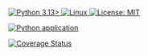 <a href="https://docs.python.org/3.13/whatsnew/3.13.html"><img alt="Python 3.13>" src="https://img.shields.io/badge/Python-3776AB?style=for-the-badge&logo=python&logoColor=white">
<a href="https://docs.kernel.org/"><img alt="Linux" src="https://img.shields.io/badge/Linux-FCC624?style=for-the-badge&logo=linux&logoColor=black">
<a href="https://github.com/TeamAgileMinds-CSC-510/AgileMindsHw/blob/master/LICENSE"><img alt="License: MIT" src="https://img.shields.io/github/license/TeamAgileMinds-CSC-510/AgileMindsHw.svg"></a>

[![Python application](https://github.com/TeamAgileMinds-CSC-510/AgileMindsHw/actions/workflows/run_test.yml/badge.svg)](https://github.com/TeamAgileMinds-CSC-510/AgileMindsHw/actions/workflows/run_test.yml)

[![Coverage Status](https://coveralls.io/repos/github/TeamAgileMinds-CSC-510/AgileMindsHw/badge.svg)](https://coveralls.io/github/TeamAgileMinds-CSC-510/AgileMindsHw)